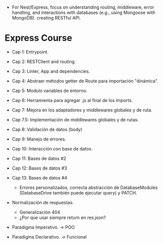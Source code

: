 - For Nest/Express, focus on understanding routing, middleware, error handling, and interactions with databases (e.g., using Mongoose with MongoDB). creating RESTful API.

# Express Course

- Cap 1: Entrypoint.
- Cap 2: RESTClient and routing.
- Cap 3: Linter, App and dependencies.
- Cap 4: Abstraer métodos getter de Route para importación "dinámica".
- Cap 5: Modulo variables de entorno.
- Cap 6: Herramienta para agregar .js al final de los imports.
- Cap 7: Mejora en los adaptadores y middlewares globales y de ruta.
- Cap 7.5: Implementación de middlewares globales y de rutas.
- Cap 8: Validación de datos (body)
- Cap 9: Manejo de errores.
- Cap 10: Interacción con base de datos.
- Cap 11: Bases de datos #2
- Cap 12: Bases de datos #3
- Cap 13: Bases de datos #4
  - Errores personalizados, correcta abstracción de DatabaseModules (DatabaseDrive también puede ejecutar query) y PATCH.
- Normalización de respuestas.
  - Generalización 404
  - ¿Por que usar siempre return en res.json?





- Paradigma Imperativo. -> POO
- Paradigma Declarativo. -> Funcional
